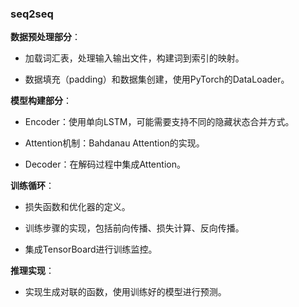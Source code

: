 ### seq2seq
**数据预处理部分**：

- 加载词汇表，处理输入输出文件，构建词到索引的映射。

- 数据填充（padding）和数据集创建，使用PyTorch的DataLoader。

**模型构建部分**：

- Encoder：使用单向LSTM，可能需要支持不同的隐藏状态合并方式。

- Attention机制：Bahdanau Attention的实现。

- Decoder：在解码过程中集成Attention。

**训练循环**：

- 损失函数和优化器的定义。

- 训练步骤的实现，包括前向传播、损失计算、反向传播。

- 集成TensorBoard进行训练监控。

**推理实现**：

- 实现生成对联的函数，使用训练好的模型进行预测。
